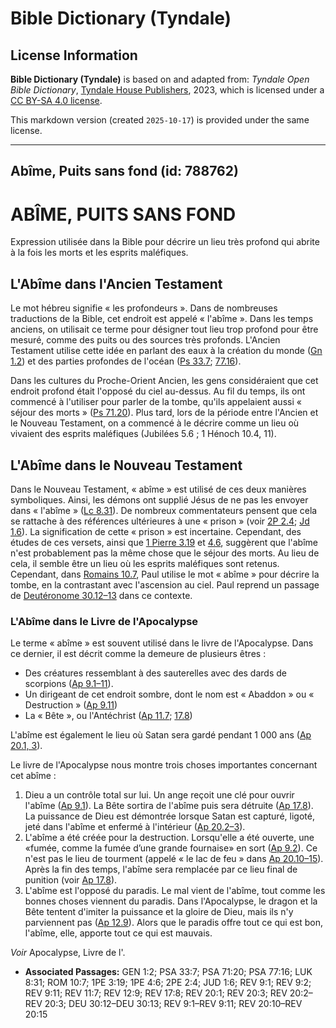 # Bible Dictionary (Tyndale)

## License Information

**Bible Dictionary (Tyndale)** is based on and adapted from: _Tyndale Open Bible Dictionary_, [Tyndale House Publishers](https://tyndaleopenresources.com/), 2023, which is licensed under a [CC BY-SA 4.0 license](https://creativecommons.org/licenses/by-sa/4.0/legalcode.en).

This markdown version (created `2025-10-17`) is provided under the same license.



--------------------------------

## Abîme, Puits sans fond (id: 788762)

ABÎME, PUITS SANS FOND
======================

Expression utilisée dans la Bible pour décrire un lieu très profond qui abrite à la fois les morts et les esprits maléfiques.

L'Abîme dans l'Ancien Testament
-------------------------------

Le mot hébreu signifie « les profondeurs ». Dans de nombreuses traductions de la Bible, cet endroit est appelé « l'abîme ». Dans les temps anciens, on utilisait ce terme pour désigner tout lieu trop profond pour être mesuré, comme des puits ou des sources très profonds. L'Ancien Testament utilise cette idée en parlant des eaux à la création du monde ([Gn 1\.2](https://ref.ly/Gen1:2)) et des parties profondes de l'océan ([Ps 33\.7](https://ref.ly/Ps33:7); [77\.16](https://ref.ly/Ps77:16)).

Dans les cultures du Proche\-Orient Ancien, les gens considéraient que cet endroit profond était l'opposé du ciel au\-dessus. Au fil du temps, ils ont commencé à l'utiliser pour parler de la tombe, qu'ils appelaient aussi « séjour des morts » ([Ps 71\.20](https://ref.ly/Ps71:20)). Plus tard, lors de la période entre l'Ancien et le Nouveau Testament, on a commencé à le décrire comme un lieu où vivaient des esprits maléfiques (Jubilées 5\.6 ; 1 Hénoch 10\.4, 11\).

L'Abîme dans le Nouveau Testament
---------------------------------

Dans le Nouveau Testament, « abîme » est utilisé de ces deux manières symboliques. Ainsi, les démons ont supplié Jésus de ne pas les envoyer dans « l'abîme » ([Lc 8\.31](https://ref.ly/Luke8:31)). De nombreux commentateurs pensent que cela se rattache à des références ultérieures à une « prison » (voir [2P 2\.4](https://ref.ly/2Pet2:4); [Jd 1\.6](https://ref.ly/Jude1:6)). La signification de cette « prison » est incertaine. Cependant, des études de ces versets, ainsi que [1 Pierre 3\.19](https://ref.ly/1Pet3:19) et [4\.6](https://ref.ly/1Pet4:6), suggèrent que l'abîme n'est probablement pas la même chose que le séjour des morts. Au lieu de cela, il semble être un lieu où les esprits maléfiques sont retenus. Cependant, dans [Romains 10\.7](https://ref.ly/Rom10:7), Paul utilise le mot « abîme » pour décrire la tombe, en la contrastant avec l'ascension au ciel. Paul reprend un passage de [Deutéronome 30\.12–13](https://ref.ly/Deut30:12-Deut30:13) dans ce contexte.

### L'Abîme dans le Livre de l'Apocalypse

Le terme « abîme » est souvent utilisé dans le livre de l'Apocalypse. Dans ce dernier, il est décrit comme la demeure de plusieurs êtres :

* Des créatures ressemblant à des sauterelles avec des dards de scorpions ([Ap 9\.1–11](https://ref.ly/Rev9:1-Rev9:11)).
* Un dirigeant de cet endroit sombre, dont le nom est « Abaddon » ou « Destruction » ([Ap 9\.11](https://ref.ly/Rev9:11))
* La « Bête », ou l'Antéchrist ([Ap 11\.7](https://ref.ly/Rev11:7); [17\.8](https://ref.ly/Rev17:8))

L'abîme est également le lieu où Satan sera gardé pendant 1 000 ans ([Ap 20\.1, 3](https://ref.ly/Rev20:1,Rev20:3)).

Le livre de l'Apocalypse nous montre trois choses importantes concernant cet abîme :

1. Dieu a un contrôle total sur lui. Un ange reçoit une clé pour ouvrir l'abîme ([Ap 9\.1](https://ref.ly/Rev9:1)). La Bête sortira de l'abîme puis sera détruite ([Ap 17\.8](https://ref.ly/Rev17:8)). La puissance de Dieu est démontrée lorsque Satan est capturé, ligoté, jeté dans l'abîme et enfermé à l'intérieur ([Ap 20\.2–3](https://ref.ly/Rev20:2-Rev20:3)).
2. L'abîme a été créée pour la destruction. Lorsqu'elle a été ouverte, une «fumée, comme la fumée d’une grande fournaise» en sort ([Ap 9\.2](https://ref.ly/Rev9:2)). Ce n'est pas le lieu de tourment (appelé « le lac de feu » dans [Ap 20\.10–15](https://ref.ly/Rev20:10-Rev20:15)). Après la fin des temps, l'abîme sera remplacée par ce lieu final de punition (voir [Ap 17\.8](https://ref.ly/Rev17:8)).
3. L'abîme est l'opposé du paradis. Le mal vient de l'abîme, tout comme les bonnes choses viennent du paradis. Dans l'Apocalypse, le dragon et la Bête tentent d'imiter la puissance et la gloire de Dieu, mais ils n'y parviennent pas ([Ap 12\.9](https://ref.ly/Rev12:9)). Alors que le paradis offre tout ce qui est bon, l'abîme, elle, apporte tout ce qui est mauvais.

*Voir* Apocalypse, Livre de l'.

* **Associated Passages:** GEN 1:2; PSA 33:7; PSA 71:20; PSA 77:16; LUK 8:31; ROM 10:7; 1PE 3:19; 1PE 4:6; 2PE 2:4; JUD 1:6; REV 9:1; REV 9:2; REV 9:11; REV 11:7; REV 12:9; REV 17:8; REV 20:1; REV 20:3; REV 20:2–REV 20:3; DEU 30:12–DEU 30:13; REV 9:1–REV 9:11; REV 20:10–REV 20:15

